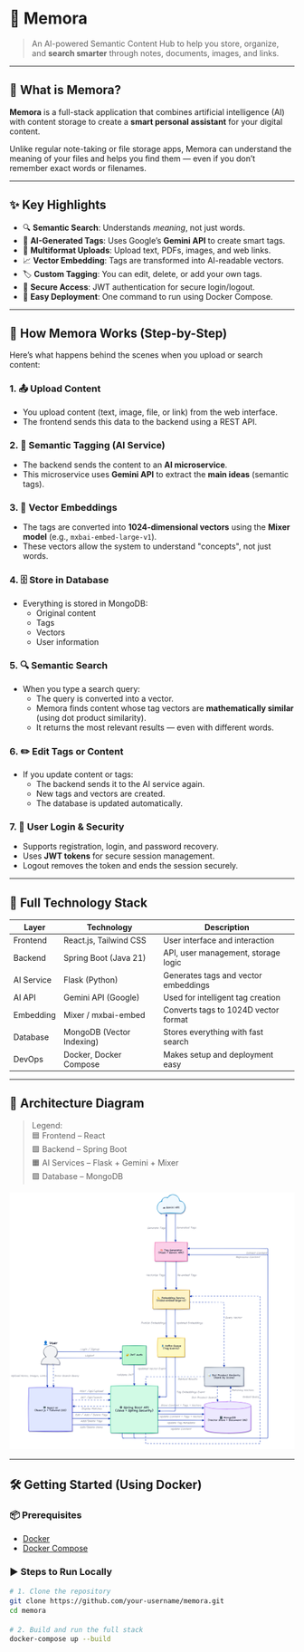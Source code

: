 # 📘 Memora

> An AI-powered Semantic Content Hub to help you store, organize, and **search smarter** through notes, documents, images, and links.

---

## 🚀 What is Memora?

**Memora** is a full-stack application that combines artificial intelligence (AI) with content storage to create a **smart personal assistant** for your digital content.

Unlike regular note-taking or file storage apps, Memora can understand the meaning of your files and helps you find them — even if you don’t remember exact words or filenames.

---

## ✨ Key Highlights

- 🔍 **Semantic Search**: Understands *meaning*, not just words.
- 🧠 **AI-Generated Tags**: Uses Google’s **Gemini API** to create smart tags.
- 📂 **Multiformat Uploads**: Upload text, PDFs, images, and web links.
- 📈 **Vector Embedding**: Tags are transformed into AI-readable vectors.
- 🏷️ **Custom Tagging**: You can edit, delete, or add your own tags.
- 🔐 **Secure Access**: JWT authentication for secure login/logout.
- 🐳 **Easy Deployment**: One command to run using Docker Compose.

---

## 🧠 How Memora Works (Step-by-Step)

Here’s what happens behind the scenes when you upload or search content:

### 1. 📤 Upload Content
- You upload content (text, image, file, or link) from the web interface.
- The frontend sends this data to the backend using a REST API.

### 2. 🧠 Semantic Tagging (AI Service)
- The backend sends the content to an **AI microservice**.
- This microservice uses **Gemini API** to extract the **main ideas** (semantic tags).

### 3. 📐 Vector Embeddings
- The tags are converted into **1024-dimensional vectors** using the **Mixer model** (e.g., `mxbai-embed-large-v1`).
- These vectors allow the system to understand "concepts", not just words.

### 4. 🗄 Store in Database
- Everything is stored in MongoDB:
  - Original content
  - Tags
  - Vectors
  - User information

### 5. 🔍 Semantic Search
- When you type a search query:
  - The query is converted into a vector.
  - Memora finds content whose tag vectors are **mathematically similar** (using dot product similarity).
  - It returns the most relevant results — even with different words.

### 6. ✏️ Edit Tags or Content
- If you update content or tags:
  - The backend sends it to the AI service again.
  - New tags and vectors are created.
  - The database is updated automatically.

### 7. 🔐 User Login & Security
- Supports registration, login, and password recovery.
- Uses **JWT tokens** for secure session management.
- Logout removes the token and ends the session securely.

---

## 🧩 Full Technology Stack

| Layer         | Technology                | Description                           |
|---------------|---------------------------|---------------------------------------|
| Frontend      | React.js, Tailwind CSS    | User interface and interaction        |
| Backend       | Spring Boot (Java 21)     | API, user management, storage logic   |
| AI Service    | Flask (Python)            | Generates tags and vector embeddings  |
| AI API        | Gemini API (Google)       | Used for intelligent tag creation     |
| Embedding     | Mixer / mxbai-embed       | Converts tags to 1024D vector format  |
| Database      | MongoDB (Vector Indexing) | Stores everything with fast search    |
| DevOps        | Docker, Docker Compose    | Makes setup and deployment easy       |

---

## 🧠 Architecture Diagram

> Legend:  
> 🟦 Frontend – React  
> 🟩 Backend – Spring Boot  
> 🟧 AI Services – Flask + Gemini + Mixer  
> 🟪 Database – MongoDB  

![Memora Architecture](Architecture.png)

---

## 🛠️ Getting Started (Using Docker)

### 📦 Prerequisites

- [Docker](https://docs.docker.com/get-docker/)
- [Docker Compose](https://docs.docker.com/compose/)

### ▶️ Steps to Run Locally

```bash
# 1. Clone the repository
git clone https://github.com/your-username/memora.git
cd memora

# 2. Build and run the full stack
docker-compose up --build
